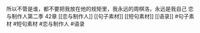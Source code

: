 所以不管是谁，都不要把我放在他的规矩里，我永远的周棋洛，永远是我自己
恋与制作人第二季 42章
[[恋与制作人]]  [[句子素材]] [[短句素材]] [[语录]] #句子素材 #短句素材 #恋与制作人 #语录 



